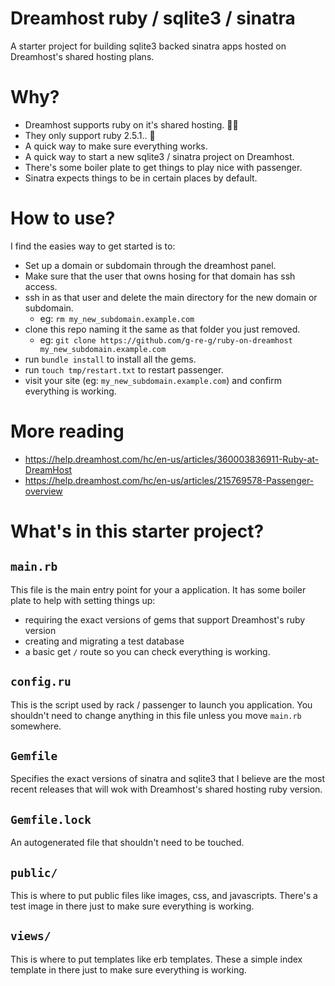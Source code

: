 # Dreamhost ruby / sqlite3 / sinatra

A starter project for building sqlite3 backed sinatra apps hosted on Dreamhost's shared hosting plans.

# Why?

* Dreamhost supports ruby on it's shared hosting. 💎🚀
* They only support ruby 2.5.1.. 🤦
* A quick way to make sure everything works.
* A quick way to start a new sqlite3 / sinatra project on Dreamhost.
* There's some boiler plate to get things to play nice with passenger.
* Sinatra expects things to be in certain places by default.

# How to use?
I find the easies way to get started is to:

* Set up a domain or subdomain through the dreamhost panel.
* Make sure that the user that owns hosing for that domain has ssh access.
* ssh in as that user and delete the main directory for the new domain or subdomain.
  * eg: `rm my_new_subdomain.example.com`
* clone this repo naming it the same as that folder you just removed.
  * eg: `git clone https://github.com/g-re-g/ruby-on-dreamhost my_new_subdomain.example.com`
* run `bundle install` to install all the gems.
* run `touch tmp/restart.txt` to restart passenger.
* visit your site (eg: `my_new_subdomain.example.com`) and confirm everything is working.

# More reading
* https://help.dreamhost.com/hc/en-us/articles/360003836911-Ruby-at-DreamHost
* https://help.dreamhost.com/hc/en-us/articles/215769578-Passenger-overview

# What's in this starter project?

## `main.rb`
This file is the main entry point for your a application. It has some boiler plate to help
with setting things up:

* requiring the exact versions of gems that support Dreamhost's ruby version
* creating and migrating a test database
* a basic get `/` route so you can check everything is working.

## `config.ru`
This is the script used by rack / passenger to launch you application. You shouldn't need 
to change anything in this file unless you move `main.rb` somewhere.

## `Gemfile`
Specifies the exact versions of sinatra and sqlite3 that I believe are the most recent
releases that will wok with Dreamhost's shared hosting ruby version.

## `Gemfile.lock`
An autogenerated file that shouldn't need to be touched.

## `public/`
This is where to put public files like images, css, and javascripts. There's a test image in there
just to make sure everything is working.

## `views/`
This is where to put templates like erb templates. These a simple index template in there just to
make sure everything is working.